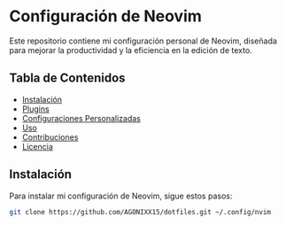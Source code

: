# Configuración de Neovim

Este repositorio contiene mi configuración personal de Neovim, diseñada para mejorar la productividad y la eficiencia en la edición de texto.

## Tabla de Contenidos

- [Instalación](#instalación)
- [Plugins](#plugins)
- [Configuraciones Personalizadas](#configuraciones-personalizadas)
- [Uso](#uso)
- [Contribuciones](#contribuciones)
- [Licencia](#licencia)

## Instalación

Para instalar mi configuración de Neovim, sigue estos pasos:

```bash
git clone https://github.com/AGONIXX15/dotfiles.git ~/.config/nvim

